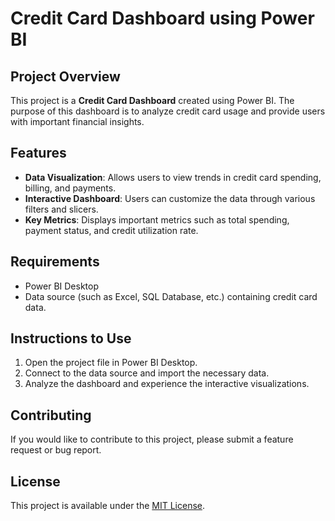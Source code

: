 # Credit Card Dashboard using Power BI

## Project Overview
This project is a **Credit Card Dashboard** created using Power BI. The purpose of this dashboard is to analyze credit card usage and provide users with important financial insights.

## Features
- **Data Visualization**: Allows users to view trends in credit card spending, billing, and payments.
- **Interactive Dashboard**: Users can customize the data through various filters and slicers.
- **Key Metrics**: Displays important metrics such as total spending, payment status, and credit utilization rate.

## Requirements
- Power BI Desktop
- Data source (such as Excel, SQL Database, etc.) containing credit card data.

## Instructions to Use
1. Open the project file in Power BI Desktop.
2. Connect to the data source and import the necessary data.
3. Analyze the dashboard and experience the interactive visualizations.

## Contributing
If you would like to contribute to this project, please submit a feature request or bug report.

## License
This project is available under the [MIT License](LICENSE).
